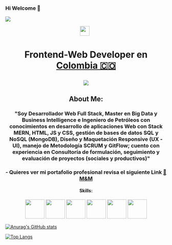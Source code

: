 ### Hi Welcome 👋

<img src="https://media-exp1.licdn.com/dms/image/C4E16AQHjLmrjb9jTiQ/profile-displaybackgroundimage-shrink_350_1400/0/1647111077224?e=1652313600&v=beta&t=lP01-d6V4N7KhfafO5W5RUKTZozrokWORi65n-iunec">
<p align='center'>
<a href="https://www.linkedin.com/in/miguel-angel-moreno-l%C3%B3pez/"><img height="30" src="https://cdn.jsdelivr.net/npm/simple-icons@3.0.1/icons/linkedin.svg"></a>&nbsp;&nbsp;
</p>

<h1 align="center">
  Frontend-Web Developer en
  <a href="https://www.google.com/maps/place/Colombia/@4,-72z/">Colombia 🇨🇴 </a> 
<p align=center><img src="https://komarev.com/ghpvc/?username=MIDATI&color=blueviolet"> </p>

<h2 align="center">About Me:</h3>

<h3 align="center">"Soy Desarrollador Web Full Stack, Master en Big Data y Business Intelligence e Ingeniero de Petróleos con conocimientos en desarrollo de aplicaciones Web con Stack MERN, HTML, JS y CSS, gestión de bases de datos SQL y NoSQL (MongoDB), Diseño y Maquetación Responsive (UX - UI), manejo de Metodología SCRUM y GitFlow; cuento con experiencia en Consultoría de formulación, seguimiento y evaluación de proyectos (sociales y productivos)"</h3>

<h3 align="center">- Quieres ver mi portafolio profesional revisa el siguiente Link <a href="https://miguelmorenoportafolio.netlify.app/"  target="blank" >🚀 M&M</a>
</h3>
  
<h4 align="center">Skills:</h4>
<p align="center">
<img height="60" src="https://upload.wikimedia.org/wikipedia/commons/thumb/6/61/HTML5_logo_and_wordmark.svg/512px-HTML5_logo_and_wordmark.svg.png">
<img height="60" src="https://upload.wikimedia.org/wikipedia/commons/thumb/d/d4/Javascript-shield.svg/397px-Javascript-shield.svg.png">
<img height="60" src="https://upload.wikimedia.org/wikipedia/commons/thumb/d/d5/CSS3_logo_and_wordmark.svg/340px-CSS3_logo_and_wordmark.svg.png">
<img height="60" src="https://www.vectorlogo.zone/logos/git-scm/git-scm-icon.svg">
<img height="60" src="https://cdn-icons-png.flaticon.com/512/25/25231.png">
<img height="60" src="https://img.icons8.com/office/480/figma.png">
 </p>


[![Anurag's GitHub stats](https://github-readme-stats.vercel.app/api?username=Miguel-Lopez-97&show_icons=true&theme=merko)](https://github.com/anuraghazra/github-readme-stats)
  
[![Top Langs](https://github-readme-stats.vercel.app/api/top-langs/?username=Miguel-Lopez-97&show_icons=true&theme=merko)](https://github.com/anuraghazra/github-readme-stats)
